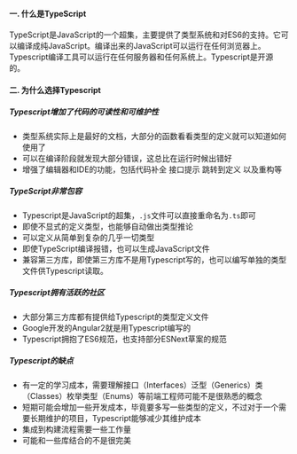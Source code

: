 <!--
 * @Author: xiongziting
 * @Date: 2020-04-28 10:58:51
 * @LastEditors: xiongziting
 * @LastEditTime: 2020-04-28 10:58:52
 * @Description: ts介绍
 * @FilePath: \AllPractice\TypeScript\什么是ts.md
 -->

#### 一. 什么是TypeScript
TypeScript是JavaScript的一个超集，主要提供了类型系统和对ES6的支持。它可以编译成纯JavaScript。编译出来的JavaScript可以运行在任何浏览器上。Typescript编译工具可以运行在任何服务器和任何系统上。Typescript是开源的。

#### 二. 为什么选择Typescript
##### Typescript增加了代码的可读性和可维护性
- 类型系统实际上是最好的文档，大部分的函数看看类型的定义就可以知道如何使用了
- 可以在编译阶段就发现大部分错误，这总比在运行时候出错好
- 增强了编辑器和IDE的功能，包括代码补全 接口提示 跳转到定义 以及重构等
##### TypeScript非常包容
- Typescript是JavaScript的超集，`.js`文件可以直接重命名为`.ts`即可
- 即使不显式的定义类型，也能够自动做出类型推论
- 可以定义从简单到复杂的几乎一切类型
- 即使TypeScript编译报错，也可以生成JavaScript文件
- 兼容第三方库，即使第三方库不是用Typescript写的，也可以编写单独的类型文件供Typescript读取。
##### Typescript拥有活跃的社区
- 大部分第三方库都有提供给Typescript的类型定义文件
- Google开发的Angular2就是用Typescript编写的
- Typescript拥抱了ES6规范，也支持部分ESNext草案的规范
##### Typescript的缺点
- 有一定的学习成本，需要理解接口（Interfaces）泛型（Generics）类（Classes）枚举类型（Enums）等前端工程师可能不是很熟悉的概念
- 短期可能会增加一些开发成本，毕竟要多写一些类型的定义，不过对于一个需要长期维护的项目，Typescript能够减少其维护成本
- 集成到构建流程需要一些工作量
- 可能和一些库结合的不是很完美